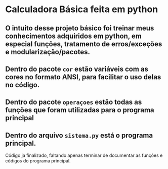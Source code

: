 # Calculadora Básica feita em python
## O intuito desse projeto básico foi treinar meus conhecimentos adquiridos em python, em especial funções, tratamento de erros/exceções e modularização/pacotes.

Dentro do pacote `cor` estão variáveis com as cores no formato ANSI, para facilitar o uso delas no código.
---
Dentro do pacote `operaçoes` estão todas as funções que foram utilizadas para o programa principal
---
Dentro do arquivo `sistema.py` está o programa principal.
---
Código ja finalizado, faltando apenas terminar de documentar as funções e códigos do programa principal.
